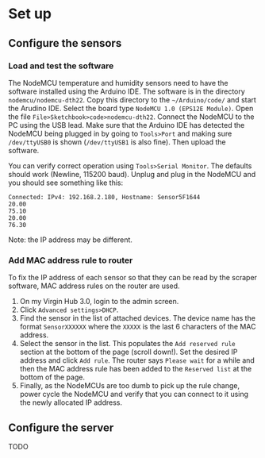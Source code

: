 # Set up

## Configure the sensors

### Load and test the software

The NodeMCU temperature and humidity sensors need to have the software
installed using the Arduino IDE.  The software is in the directory
`nodemcu/nodemcu-dth22`.  Copy this directory to the `~/Arduino/code/` and
start the Arudino IDE.  Select the board type `NodeMCU 1.0 (EPS12E Module)`.
Open the file `File>Sketchbook>code>nodemcu-dth22`.  Connect the NodeMCU to the
PC using the USB lead.  Make sure that the Arduino IDE has detected the NodeMCU
being plugged in by going to `Tools>Port` and making sure `/dev/ttyUSB0` is
shown (`/dev/ttyUSB1` is also fine).  Then upload the software.

You can verify correct operation using `Tools>Serial Monitor`.  The defaults
should work (Newline, 115200 baud).  Unplug and plug in the NodeMCU and you
should see something like this:

```text
Connected: IPv4: 192.168.2.180, Hostname: Sensor5F1644
20.00
75.10
20.00
76.30
```

Note: the IP address may be different.

### Add MAC address rule to router

To fix the IP address of each sensor so that they can be read by the scraper
software, MAC address rules on the router are used.

1. On my Virgin Hub 3.0, login to the admin screen.
1. Click `Advanced settings>DHCP`.
1. Find the sensor in the list of attached devices.  The device name has the
format `SensorXXXXXX` where the `XXXXX` is the last 6 characters of the MAC
address.
1. Select the sensor in the list.  This populates the `Add reserved rule`
section at the bottom of the page (scroll down!).  Set the desired IP address
and click `Add rule`.  The router says `Please wait` for a while and then the
MAC address rule has been added to the `Reserved list` at the bottom of the
page.
1. Finally, as the NodeMCUs are too dumb to pick up the rule change, power
cycle the NodeMCU and verify that you can connect to it using the newly
allocated IP address.

## Configure the server

TODO
